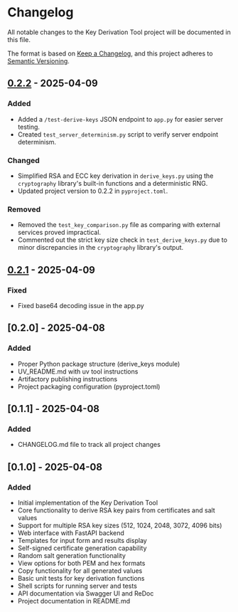 # Changelog

All notable changes to the Key Derivation Tool project will be documented in this file.

The format is based on [Keep a Changelog](https://keepachangelog.com/en/1.0.0/),
and this project adheres to [Semantic Versioning](https://semver.org/spec/v2.0.0.html).

## [0.2.2] - 2025-04-09

### Added
- Added a `/test-derive-keys` JSON endpoint to `app.py` for easier server testing.
- Created `test_server_determinism.py` script to verify server endpoint determinism.

### Changed
- Simplified RSA and ECC key derivation in `derive_keys.py` using the `cryptography` library's built-in functions and a deterministic RNG.
- Updated project version to 0.2.2 in `pyproject.toml`.

### Removed
- Removed the `test_key_comparison.py` file as comparing with external services proved impractical.
- Commented out the strict key size check in `test_derive_keys.py` due to minor discrepancies in the `cryptography` library's output.

## [0.2.1] - 2025-04-09

### Fixed
- Fixed base64 decoding issue in the app.py

## [0.2.0] - 2025-04-08

### Added
- Proper Python package structure (derive_keys module)
- UV_README.md with uv tool instructions
- Artifactory publishing instructions
- Project packaging configuration (pyproject.toml)

## [0.1.1] - 2025-04-08

### Added
- CHANGELOG.md file to track all project changes

## [0.1.0] - 2025-04-08

### Added
- Initial implementation of the Key Derivation Tool
- Core functionality to derive RSA key pairs from certificates and salt values
- Support for multiple RSA key sizes (512, 1024, 2048, 3072, 4096 bits)
- Web interface with FastAPI backend
- Templates for input form and results display
- Self-signed certificate generation capability
- Random salt generation functionality
- View options for both PEM and hex formats
- Copy functionality for all generated values
- Basic unit tests for key derivation functions
- Shell scripts for running server and tests
- API documentation via Swagger UI and ReDoc
- Project documentation in README.md

[0.2.2]: https://github.com/yourusername/derive_keys/compare/v0.2.1...v0.2.2
[0.2.1]: https://github.com/yourusername/derive_keys/releases/tag/v0.2.1
